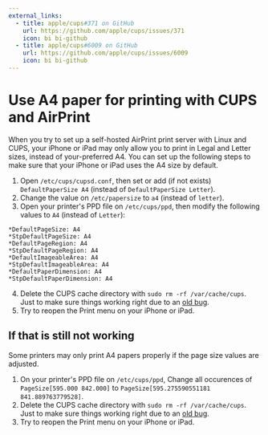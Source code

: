 ```yaml
---
external_links:
  - title: apple/cups#371 on GitHub
    url: https://github.com/apple/cups/issues/371
    icon: bi bi-github
  - title: apple/cups#6009 on GitHub
    url: https://github.com/apple/cups/issues/6009
    icon: bi bi-github
---
```

# Use A4 paper for printing with CUPS and AirPrint

When you try to set up a self-hosted AirPrint print server with Linux and CUPS, your iPhone or iPad may only allow you to print in Legal and Letter sizes, instead of your-preferred A4. You can set up the following steps to make sure that your iPhone or iPad uses the A4 size by default.

1. Open `/etc/cups/cupsd.conf`, then set or add (if not exists) `DefaultPaperSize A4` (instead of `DefaultPaperSize Letter`).
2. Change the value on `/etc/papersize` to `a4` (instead of `letter`).
3. Open your printer's PPD file on `/etc/cups/ppd`, then modify the following values to `A4` (instead of `Letter`):

```
*DefaultPageSize: A4
*StpDefaultPageSize: A4
*DefaultPageRegion: A4    
*StpDefaultPageRegion: A4 
*DefaultImageableArea: A4
*StpDefaultImageableArea: A4
*DefaultPaperDimension: A4    
*StpDefaultPaperDimension: A4    
```

4. Delete the CUPS cache directory with `sudo rm -rf /var/cache/cups`. Just to make sure things working right due to an [old bug](https://github.com/apple/cups/issues/371).
5. Try to reopen the Print menu on your iPhone or iPad.

## If that is still not working

Some printers may only print A4 papers properly if the page size values are adjusted.

1. On your printer's PPD file on `/etc/cups/ppd`, Change all occurences of `PageSize[595.000 842.000]` to `PageSize[595.275590551181 841.889763779528]`.
2. Delete the CUPS cache directory with `sudo rm -rf /var/cache/cups`. Just to make sure things working right due to an [old bug](https://github.com/apple/cups/issues/371).
3. Try to reopen the Print menu on your iPhone or iPad.
